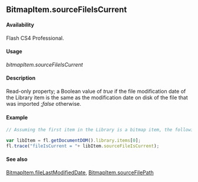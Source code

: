 ## BitmapItem.sourceFileIsCurrent

#### Availability

Flash CS4 Professional.

#### Usage

*bitmapItem.sourceFileIsCurrent*

#### Description

Read-only property; a Boolean value of *true* if the file modification date of the Library item is the same as the modification date on disk of the file that was imported ;*false* otherwise.

#### Example

```javascript
// Assuming the first item in the Library is a bitmap item, the following code displays "true" if the file that was imported has not been modified on disk since it was imported:

var libItem = fl.getDocumentDOM().library.items[0];
fl.trace("fileIsCurrent = "+ libItem.sourceFileIsCurrent);
```

#### See also

[BitmapItem.fileLastModifiedDate](../BitmapItem_object/BitmapItem3.md), [BitmapItem.sourceFilePath](../BitmapItem_object/BitmapItem11.md)
